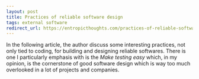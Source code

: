 ```yaml
---
layout: post
title: Practices of reliable software design
tags: external software
redirect_url: https://entropicthoughts.com/practices-of-reliable-software-design
---
```


In the following article, the author discuss some interesting practices, not only tied to coding, for building and designing reliable softwares. There is one I particularly emphasis with is the _Make testing easy_ which, in my opinion, is the cornerstone of good software design which is way too much overlooked in a lot of projects and companies.
